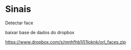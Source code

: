 # Sinais
Detectar face

baixar base de dados do dropbox

https://www.dropbox.com/s/mnhfhb1i51loknk/orl_faces.zip
